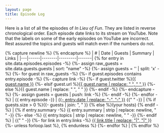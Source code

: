 ```yaml
---
layout: page
title: Episode Log
---
```


Here is a list of all the episodes of *In Lieu of Fun*. They are listed in
reverse chronological order. Each episode date links to its stream on YouTube.
Note that the labels on some of the early episodes on YouTube are incorrect.
Rest assured the topics and guests will match even if the numbers do not.

{% capture newline %}
{% endcapture %}
| # | Date | Guests | Summary | Links |
|---|------|--------|---------|-------|
{% for entry in site.data.episodes.episodes -%}
{%- assign raw_guests = site.data.guests.guests | sort: "name" -%}
{%- assign guests = '' | split: 'x' -%}
{%- for guest in raw_guests -%}
 {%- if guest.episodes contains entry.episode -%}
   {%- capture link -%}
     {%- if guest.twitter %}<a href="https://twitter.com/{{ guest.twitter }}">{{ guest.name }}</a>
     {%- elsif guest.url %}<a href="{{ guest.url }}">{{ guest.name | replace: " ", " " }}</a>
     {%- else %}{{ guest.name | replace: " ", " " }}
     {%- endif -%}
   {%- endcapture -%}
   {%- assign guests = guests | push: link -%}
 {%- endif -%}
{%- endfor -%}
| <a name="ep{{ entry.episode }}"></a>{{ entry.episode -}}
  | <a href="{{ site.config.url }}/stream/{{ entry.episode}}">
      {{- entry.date | replace: "-", "‑" }}</a> {{" " -}}
  | {% if guests.size > 0 %}{{- guests | join: ", " }} {% else %}(your hosts) {% endif -%}
  | {% if entry.summary -%}
      {{ entry.summary | strip | replace: newline, " " -}}
    {%- else -%}
      {{ entry.topics | strip | replace: newline, " " -}}
  {%- endif %} | {{" " -}}
{%- for link in entry.links -%}
  <a href="{{ link.url }}" target=_blank>{{ link.title | replace: "|", "\|" }}</a>
  {%- unless forloop.last %}, {% endunless %}
  {%- endfor %} |
{% endfor %}
